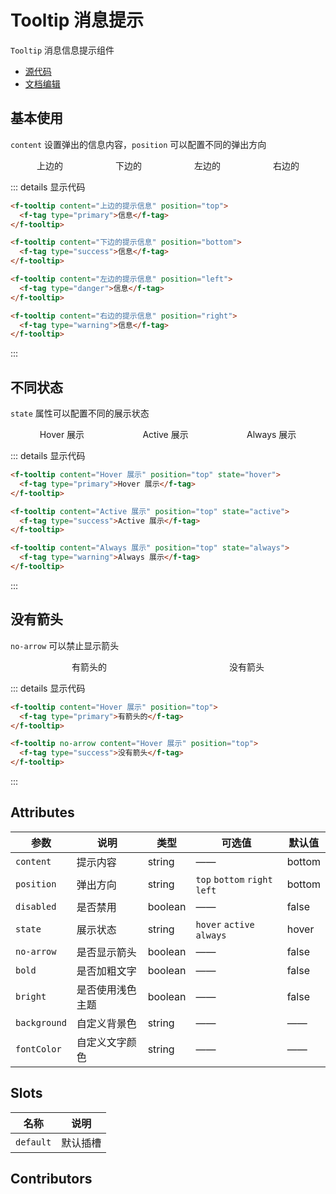 # Tooltip 消息提示

`Tooltip` 消息信息提示组件

- [源代码](https://github.com/FightingDesign/fighting-design/tree/master/packages/fighting-design/tooltip)
- [文档编辑](https://github.com/FightingDesign/fighting-design/blob/master/docs/docs/components/tooltip.md)

## 基本使用

`content` 设置弹出的信息内容，`position` 可以配置不同的弹出方向

<div class="tooltip-box">
  <f-tooltip content="上边的提示信息" position="top">
    <f-tag type="primary">上边的</f-tag>
  </f-tooltip>

  <f-tooltip content="下边的提示信息" position="bottom">
    <f-tag type="success">下边的</f-tag>
  </f-tooltip>

  <f-tooltip content="左边的提示信息" position="left">
    <f-tag type="danger">左边的</f-tag>
  </f-tooltip>

  <f-tooltip content="右边的提示信息" position="right">
    <f-tag type="warning">右边的</f-tag>
  </f-tooltip>
</div>

::: details 显示代码

```html
<f-tooltip content="上边的提示信息" position="top">
  <f-tag type="primary">信息</f-tag>
</f-tooltip>

<f-tooltip content="下边的提示信息" position="bottom">
  <f-tag type="success">信息</f-tag>
</f-tooltip>

<f-tooltip content="左边的提示信息" position="left">
  <f-tag type="danger">信息</f-tag>
</f-tooltip>

<f-tooltip content="右边的提示信息" position="right">
  <f-tag type="warning">信息</f-tag>
</f-tooltip>
```

:::

## 不同状态

`state` 属性可以配置不同的展示状态

<div class="tooltip-box">
  <f-tooltip content="Hover 展示" position="top" state="hover">
    <f-tag type="primary">Hover 展示</f-tag>
  </f-tooltip>

  <f-tooltip content="Active 展示" position="top" state="active">
    <f-tag type="success">Active 展示</f-tag>
  </f-tooltip>

  <f-tooltip content="Always 展示" position="top" state="always">
    <f-tag type="warning">Always 展示</f-tag>
  </f-tooltip>
</div>

::: details 显示代码

```html
<f-tooltip content="Hover 展示" position="top" state="hover">
  <f-tag type="primary">Hover 展示</f-tag>
</f-tooltip>

<f-tooltip content="Active 展示" position="top" state="active">
  <f-tag type="success">Active 展示</f-tag>
</f-tooltip>

<f-tooltip content="Always 展示" position="top" state="always">
  <f-tag type="warning">Always 展示</f-tag>
</f-tooltip>
```

:::

## 没有箭头

`no-arrow` 可以禁止显示箭头

<div class="tooltip-box">
  <f-tooltip content="有箭头的" position="top">
    <f-tag type="primary">有箭头的</f-tag>
  </f-tooltip>

  <f-tooltip content="没有箭头" position="top" no-arrow>
    <f-tag type="success">没有箭头</f-tag>
  </f-tooltip>
</div>

::: details 显示代码

```html
<f-tooltip content="Hover 展示" position="top">
  <f-tag type="primary">有箭头的</f-tag>
</f-tooltip>

<f-tooltip no-arrow content="Hover 展示" position="top">
  <f-tag type="success">没有箭头</f-tag>
</f-tooltip>
```

:::

## Attributes

| 参数         | 说明             | 类型    | 可选值                        | 默认值 |
| ------------ | ---------------- | ------- | ----------------------------- | ------ |
| `content`    | 提示内容         | string  | ——                            | bottom |
| `position`   | 弹出方向         | string  | `top` `bottom` `right` `left` | bottom |
| `disabled`   | 是否禁用         | boolean | ——                            | false  |
| `state`      | 展示状态         | string  | `hover` `active` `always`     | hover  |
| `no-arrow`   | 是否显示箭头     | boolean | ——                            | false  |
| `bold`       | 是否加粗文字     | boolean | ——                            | false  |
| `bright`     | 是否使用浅色主题 | boolean | ——                            | false  |
| `background` | 自定义背景色     | string  | ——                            | ——     |
| `fontColor`  | 自定义文字颜色   | string  | ——                            | ——     |

## Slots

| 名称      | 说明     |
| --------- | -------- |
| `default` | 默认插槽 |

## Contributors

<a href="https://github.com/Tyh2001" target="_blank">
  <f-avatar round src="https://avatars.githubusercontent.com/u/73180970?v=4" />
</a>

<style scoped>
  .tooltip-box {
    width: 100%;
    display: flex;
    justify-content: space-around;
  }
</style>
